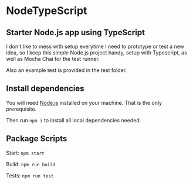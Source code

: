 ﻿# NodeTypeScript
 
## Starter Node.js app using TypeScript
I don't like to mess with setup everytime I need to prototype or test a new idea, so I keep this simple Node.js project handy, setup with Typescript, as well as Mocha Chai for the test runner.

Also an example test is provided in the test folder.

## Install dependencies 
You will need [Node.js](https://nodejs.org) installed on your machine. That is the only prerequisite.

Then run `npm i` to install all local dependencies needed.

## Package Scripts
Start: `npm start`

Build: `npm run build`

Tests: `npm run test`

